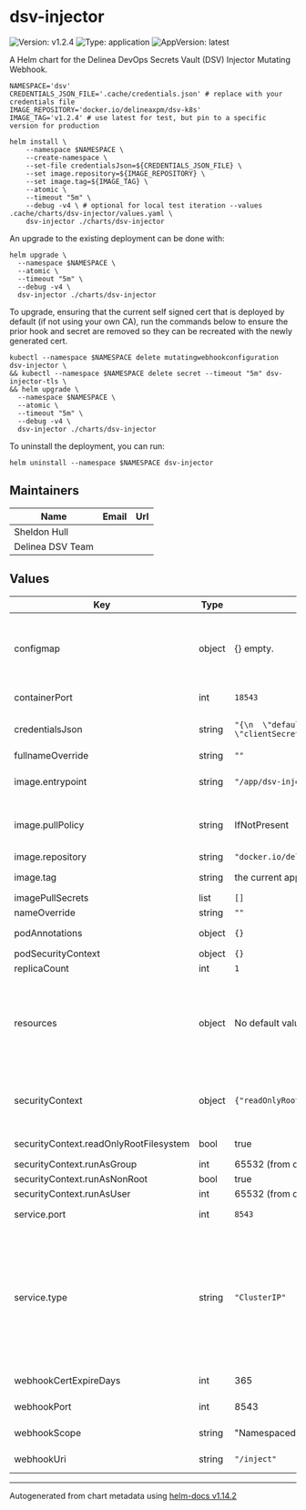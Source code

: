 # dsv-injector

![Version: v1.2.4](https://img.shields.io/badge/Version-v1.2.4-informational?style=flat-square) ![Type: application](https://img.shields.io/badge/Type-application-informational?style=flat-square) ![AppVersion: latest](https://img.shields.io/badge/AppVersion-latest-informational?style=flat-square)

A Helm chart for the Delinea DevOps Secrets Vault (DSV) Injector Mutating Webhook.

```shell
NAMESPACE='dsv'
CREDENTIALS_JSON_FILE='.cache/credentials.json' # replace with your credentials file
IMAGE_REPOSITORY='docker.io/delineaxpm/dsv-k8s'
IMAGE_TAG='v1.2.4' # use latest for test, but pin to a specific version for production

helm install \
    --namespace $NAMESPACE \
    --create-namespace \
    --set-file credentialsJson=${CREDENTIALS_JSON_FILE} \
    --set image.repository=${IMAGE_REPOSITORY} \
    --set image.tag=${IMAGE_TAG} \
    --atomic \
    --timeout "5m" \
    --debug -v4 \ # optional for local test iteration --values .cache/charts/dsv-injector/values.yaml \
    dsv-injector ./charts/dsv-injector
```

An upgrade to the existing deployment can be done with:

```shell
helm upgrade \
  --namespace $NAMESPACE \
  --atomic \
  --timeout "5m" \
  --debug -v4 \
  dsv-injector ./charts/dsv-injector
```

To upgrade, ensuring that the current self signed cert that is deployed by default (if not using your own CA), run the commands below to ensure the prior hook and secret are removed so they can be recreated with the newly generated cert.

```shell
kubectl --namespace $NAMESPACE delete mutatingwebhookconfiguration dsv-injector \
&& kubectl --namespace $NAMESPACE delete secret --timeout "5m" dsv-injector-tls \
&& helm upgrade \
  --namespace $NAMESPACE \
  --atomic \
  --timeout "5m" \
  --debug -v4 \
  dsv-injector ./charts/dsv-injector
```

To uninstall the deployment, you can run:

```shell
helm uninstall --namespace $NAMESPACE dsv-injector
```

## Maintainers

| Name             | Email | Url |
| ---------------- | ----- | --- |
| Sheldon Hull     |       |     |
| Delinea DSV Team |       |     |

## Values

| Key                                    | Type   | Default                                                                                                                                               | Description                                                                                                                                                                                                                                                                                                                                                                                                                                                                                                                                                      |
| -------------------------------------- | ------ | ----------------------------------------------------------------------------------------------------------------------------------------------------- | ---------------------------------------------------------------------------------------------------------------------------------------------------------------------------------------------------------------------------------------------------------------------------------------------------------------------------------------------------------------------------------------------------------------------------------------------------------------------------------------------------------------------------------------------------------------- |
| configmap                              | object | {} empty.                                                                                                                                             | configmap are configuration values for the app to load. All of these are defaulted in the template itself and only need be set if adjusting. Since the user for the container is nonroot, only edit if you know what you are doing. Boolean values should be passed quoted to avoid issues.                                                                                                                                                                                                                                                                      |
| containerPort                          | int    | `18543`                                                                                                                                               | containerPort is the port that the container itself listens on                                                                                                                                                                                                                                                                                                                                                                                                                                                                                                   |
| credentialsJson                        | string | `"{\n  \"default\": {\n    \"credentials\": {\n      \"clientId\": \"\",\n      \"clientSecret\": \"\"\n    },\n    \"tenant\": \"example\"\n  }\n}"` | credentialsJson contains the JSON-formatted credentials file (see README.md) @default - placeholder. _REQUIRED FIELD_                                                                                                                                                                                                                                                                                                                                                                                                                                            |
| fullnameOverride                       | string | `""`                                                                                                                                                  |                                                                                                                                                                                                                                                                                                                                                                                                                                                                                                                                                                  |
| image.entrypoint                       | string | `"/app/dsv-injector"`                                                                                                                                 | Entrypoint is the path to the binary. Since the container image could contain multiple binaries, this makes sure it's correctly mapped to the binary.                                                                                                                                                                                                                                                                                                                                                                                                            |
| image.pullPolicy                       | string | IfNotPresent                                                                                                                                          | pullPolicy is the image pull policy. If running locally built images, you'll want to set to Never to ensure local loaded images are used. Local testing use: `Never`.                                                                                                                                                                                                                                                                                                                                                                                            |
| image.repository                       | string | `"docker.io/delineaxpm/dsv-k8s"`                                                                                                                      |                                                                                                                                                                                                                                                                                                                                                                                                                                                                                                                                                                  |
| image.tag                              | string | the current app version/chart version                                                                                                                 | Overrides the image tag whose default is the chart appVersion. Local Testing: Use `latest`.                                                                                                                                                                                                                                                                                                                                                                                                                                                                      |
| imagePullSecrets                       | list   | `[]`                                                                                                                                                  |                                                                                                                                                                                                                                                                                                                                                                                                                                                                                                                                                                  |
| nameOverride                           | string | `""`                                                                                                                                                  |                                                                                                                                                                                                                                                                                                                                                                                                                                                                                                                                                                  |
| podAnnotations                         | object | `{}`                                                                                                                                                  | podAnnotations @default - Includes `dsv-filter-name` for easier log selector filter.                                                                                                                                                                                                                                                                                                                                                                                                                                                                             |
| podSecurityContext                     | object | `{}`                                                                                                                                                  |                                                                                                                                                                                                                                                                                                                                                                                                                                                                                                                                                                  |
| replicaCount                           | int    | `1`                                                                                                                                                   | replicate count @default - 1                                                                                                                                                                                                                                                                                                                                                                                                                                                                                                                                     |
| resources                              | object | No default values, user must specify to set resource limits.                                                                                          | We usually recommend not to specify default resources and to leave this as a conscious choice for the user. This also increases chances charts run on environments with little resources, such as Minikube. If you do want to specify resources, uncomment the following lines, adjust them as necessary, and remove the curly braces after 'resources:'.                                                                                                                                                                                                        |
| securityContext                        | object | `{"readOnlyRootFilesystem":true,"runAsGroup":65532,"runAsNonRoot":true,"runAsUser":65532}`                                                            | securityContext is the security context for the controller. This uses chainguard static nonroot based image. Reference: https://edu.chainguard.dev/chainguard/chainguard-images/reference/static/overview/                                                                                                                                                                                                                                                                                                                                                       |
| securityContext.readOnlyRootFilesystem | bool   | true                                                                                                                                                  | readOnlyRootFilesystem is the read only root file system flag.                                                                                                                                                                                                                                                                                                                                                                                                                                                                                                   |
| securityContext.runAsGroup             | int    | 65532 (from chainguard static image)                                                                                                                  | runAsGroup is the run as group.                                                                                                                                                                                                                                                                                                                                                                                                                                                                                                                                  |
| securityContext.runAsNonRoot           | bool   | true                                                                                                                                                  | runAsNonRoot is the run as non root flag.                                                                                                                                                                                                                                                                                                                                                                                                                                                                                                                        |
| securityContext.runAsUser              | int    | 65532 (from chainguard static image)                                                                                                                  | runAsUser is the run as user.                                                                                                                                                                                                                                                                                                                                                                                                                                                                                                                                    |
| service.port                           | int    | `8543`                                                                                                                                                | Default port for the injector webhook service. @default -- port 8543                                                                                                                                                                                                                                                                                                                                                                                                                                                                                             |
| service.type                           | string | `"ClusterIP"`                                                                                                                                         | ClusterIP is typical when the webhook is running as a POD However, it can also be hosted externally, which is useful for debugging, by providing the following instead: type: ExternalName externalName: my.fqdn So long as: - my.fqdn hosts an HTTPS endpoint on port {webhookPort} that answers URI {webhookUri} - the certificate must have a Subject Alternative Name for {name}.{namespace}.{svc}, e.g., dsv-injector.dsv.svc - the caBundle must be a base64 string containing a PEM-encoded certificate chain that validates the certifcate caBundle: ... |
| webhookCertExpireDays                  | int    | 365                                                                                                                                                   | webhookCertExpireDays specifies the number of days before the webhook certificate expires                                                                                                                                                                                                                                                                                                                                                                                                                                                                        |
| webhookPort                            | int    | 8543                                                                                                                                                  | webhookPort is the port that the webhook endpoint is listening on                                                                                                                                                                                                                                                                                                                                                                                                                                                                                                |
| webhookScope                           | string | "Namespaced"                                                                                                                                          | webhookScope specifies which resources are in scope, "Cluster", "Namespaced" or "\*"                                                                                                                                                                                                                                                                                                                                                                                                                                                                             |
| webhookUri                             | string | `"/inject"`                                                                                                                                           | webhookUri is path portion of the URL of the webhook endpoint                                                                                                                                                                                                                                                                                                                                                                                                                                                                                                    |

---

Autogenerated from chart metadata using [helm-docs v1.14.2](https://github.com/norwoodj/helm-docs/releases/v1.14.2)
